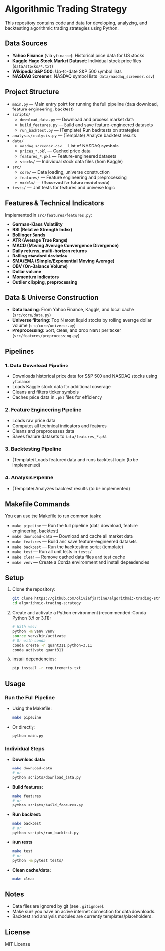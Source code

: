 # Algorithmic Trading Strategy

This repository contains code and data for developing, analyzing, and backtesting algorithmic trading strategies using Python.

## Data Sources

- **Yahoo Finance** (via `yfinance`): Historical price data for US stocks
- **Kaggle Huge Stock Market Dataset**: Individual stock price files (`data/stocks/*.txt`)
- **Wikipedia S&P 500**: Up-to-date S&P 500 symbol lists
- **NASDAQ Screener**: NASDAQ symbol lists (`data/nasdaq_screener.csv`)

## Project Structure

- `main.py` — Main entry point for running the full pipeline (data download, feature engineering, backtest)
- `scripts/`
  - `download_data.py` — Download and process market data
  - `build_features.py` — Build and save feature-engineered datasets
  - `run_backtest.py` — (Template) Run backtests on strategies
- `analysis/analysis.py` — (Template) Analyze backtest results
- `data/`
  - `nasdaq_screener.csv` — List of NASDAQ symbols
  - `prices_*.pkl` — Cached price data
  - `features_*.pkl` — Feature-engineered datasets
  - `stocks/` — Individual stock data files (from Kaggle)
- `src/`
  - `core/` — Data loading, universe construction
  - `features/` — Feature engineering and preprocessing
  - `models/` — (Reserved for future model code)
- `tests/` — Unit tests for features and universe logic

## Features & Technical Indicators

Implemented in `src/features/features.py`:

- **Garman-Klass Volatility**
- **RSI (Relative Strength Index)**
- **Bollinger Bands**
- **ATR (Average True Range)**
- **MACD (Moving Average Convergence Divergence)**
- **Daily returns, multi-horizon returns**
- **Rolling standard deviation**
- **SMA/EMA (Simple/Exponential Moving Average)**
- **OBV (On-Balance Volume)**
- **Dollar volume**
- **Momentum indicators**
- **Outlier clipping, preprocessing**

## Data & Universe Construction

- **Data loading**: From Yahoo Finance, Kaggle, and local cache (`src/core/data.py`)
- **Universe filtering**: Top N most liquid stocks by rolling average dollar volume (`src/core/universe.py`)
- **Preprocessing**: Sort, clean, and drop NaNs per ticker (`src/features/preprocessing.py`)

## Pipelines

### 1. Data Download Pipeline

- Downloads historical price data for S&P 500 and NASDAQ stocks using `yfinance`
- Loads Kaggle stock data for additional coverage
- Cleans and filters ticker symbols
- Caches price data in `.pkl` files for efficiency

### 2. Feature Engineering Pipeline

- Loads raw price data
- Computes all technical indicators and features
- Cleans and preprocesses data
- Saves feature datasets to `data/features_*.pkl`

### 3. Backtesting Pipeline

- (Template) Loads featured data and runs backtest logic (to be implemented)

### 4. Analysis Pipeline

- (Template) Analyzes backtest results (to be implemented)

## Makefile Commands

You can use the Makefile to run common tasks:

- `make pipeline` — Run the full pipeline (data download, feature engineering, backtest)
- `make download-data` — Download and cache all market data
- `make features` — Build and save feature-engineered datasets
- `make backtest` — Run the backtesting script (template)
- `make test` — Run all unit tests in `tests/`
- `make clean` — Remove cached data files and test cache
- `make venv` — Create a Conda environment and install dependencies

## Setup

1. Clone the repository:
   ```bash
   git clone https://github.com/oliviafjardine/algorithmic-trading-strategy.git
   cd algorithmic-trading-strategy
   ```
2. Create and activate a Python environment (recommended: Conda Python 3.9 or 3.11):
   ```bash
   # With venv
   python -m venv venv
   source venv/bin/activate
   # Or with conda
   conda create -n quant311 python=3.11
   conda activate quant311
   ```
3. Install dependencies:
   ```bash
   pip install -r requirements.txt
   ```

## Usage

### Run the Full Pipeline

- Using the Makefile:
  ```bash
  make pipeline
  ```
- Or directly:
  ```bash
  python main.py
  ```

### Individual Steps

- **Download data:**
  ```bash
  make download-data
  # or
  python scripts/download_data.py
  ```
- **Build features:**
  ```bash
  make features
  # or
  python scripts/build_features.py
  ```
- **Run backtest:**
  ```bash
  make backtest
  # or
  python scripts/run_backtest.py
  ```
- **Run tests:**
  ```bash
  make test
  # or
  python -m pytest tests/
  ```
- **Clean cache/data:**
  ```bash
  make clean
  ```

## Notes

- Data files are ignored by git (see `.gitignore`).
- Make sure you have an active internet connection for data downloads.
- Backtest and analysis modules are currently templates/placeholders.

## License

MIT License
